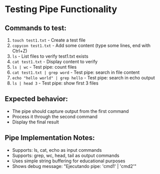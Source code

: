 # Testing Pipe Functionality

## Commands to test:

1. `touch test1.txt` - Create a test file
2. `copycon test1.txt` - Add some content (type some lines, end with Ctrl+Z)
3. `ls` - List files to verify test1.txt exists
4. `cat test1.txt` - Display content to verify
5. `ls | wc` - Test pipe: count files
6. `cat test1.txt | grep word` - Test pipe: search in file content
7. `echo "hello world" | grep hello` - Test pipe: search in echo output
8. `ls | head 3` - Test pipe: show first 3 files

## Expected behavior:
- The pipe should capture output from the first command
- Process it through the second command
- Display the final result

## Pipe Implementation Notes:
- Supports: ls, cat, echo as input commands
- Supports: grep, wc, head, tail as output commands
- Uses simple string buffering for educational purposes
- Shows debug message: "Ejecutando pipe: 'cmd1' | 'cmd2'"
